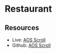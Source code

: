 # Restaurant

## Resources

- Live: [AOS Scroll](https://michalsnik.github.io/aos/)
- Github: [AOS Scroll](https://github.com/michalsnik/aos)
